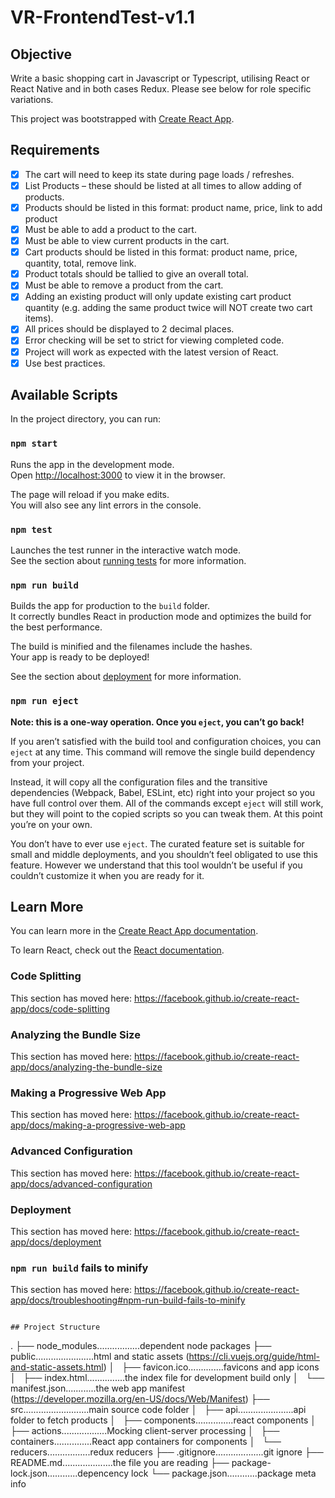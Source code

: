 # VR-FrontendTest-v1.1

## Objective

Write a basic shopping cart in Javascript or Typescript, utilising React ​or​ React Native and in both cases Redux. Please see below for role specific variations.

This project was bootstrapped with [Create React App](https://github.com/facebook/create-react-app).

## Requirements

- [x] The cart will need to keep its state during page loads / refreshes.
- [x] List Products – these should be listed at all times to allow adding of products.
- [x] Products should be listed in this format: product name, price, link to add product
- [x] Must be able to add a product to the cart.
- [x] Must be able to view current products in the cart.
- [x] Cart products should be listed in this format: product name, price, quantity, total, remove link.
- [x] Product totals should be tallied to give an overall total.
- [x] Must be able to remove a product from the cart.
- [x] Adding an existing product will only update existing cart product quantity (e.g. adding the same product twice will NOT create two cart items).
- [x] All prices should be displayed to 2 decimal places.
- [x] Error checking will be set to strict for viewing completed code.
- [x] Project will work as expected with the latest version of React.
- [x] Use best practices.

## Available Scripts

In the project directory, you can run:

### `npm start`

Runs the app in the development mode.<br>
Open [http://localhost:3000](http://localhost:3000) to view it in the browser.

The page will reload if you make edits.<br>
You will also see any lint errors in the console.

### `npm test`

Launches the test runner in the interactive watch mode.<br>
See the section about [running tests](https://facebook.github.io/create-react-app/docs/running-tests) for more information.

### `npm run build`

Builds the app for production to the `build` folder.<br>
It correctly bundles React in production mode and optimizes the build for the best performance.

The build is minified and the filenames include the hashes.<br>
Your app is ready to be deployed!

See the section about [deployment](https://facebook.github.io/create-react-app/docs/deployment) for more information.

### `npm run eject`

**Note: this is a one-way operation. Once you `eject`, you can’t go back!**

If you aren’t satisfied with the build tool and configuration choices, you can `eject` at any time. This command will remove the single build dependency from your project.

Instead, it will copy all the configuration files and the transitive dependencies (Webpack, Babel, ESLint, etc) right into your project so you have full control over them. All of the commands except `eject` will still work, but they will point to the copied scripts so you can tweak them. At this point you’re on your own.

You don’t have to ever use `eject`. The curated feature set is suitable for small and middle deployments, and you shouldn’t feel obligated to use this feature. However we understand that this tool wouldn’t be useful if you couldn’t customize it when you are ready for it.

## Learn More

You can learn more in the [Create React App documentation](https://facebook.github.io/create-react-app/docs/getting-started).

To learn React, check out the [React documentation](https://reactjs.org/).

### Code Splitting

This section has moved here: https://facebook.github.io/create-react-app/docs/code-splitting

### Analyzing the Bundle Size

This section has moved here: https://facebook.github.io/create-react-app/docs/analyzing-the-bundle-size

### Making a Progressive Web App

This section has moved here: https://facebook.github.io/create-react-app/docs/making-a-progressive-web-app

### Advanced Configuration

This section has moved here: https://facebook.github.io/create-react-app/docs/advanced-configuration

### Deployment

This section has moved here: https://facebook.github.io/create-react-app/docs/deployment

### `npm run build` fails to minify

This section has moved here: https://facebook.github.io/create-react-app/docs/troubleshooting#npm-run-build-fails-to-minify

```

## Project Structure

```
.
├── node_modules.................dependent node packages
├── public.......................html and static assets (https://cli.vuejs.org/guide/html-and-static-assets.html)
│   ├── favicon.ico..............favicons and app icons
│   ├── index.html...............the index file for development build only
│   └── manifest.json............the web app manifest (https://developer.mozilla.org/en-US/docs/Web/Manifest)
├── src..........................main source code folder
│   ├── api......................api folder to fetch products
│   ├── components...............react components
│   ├── actions..................Mocking client-server processing
│   ├── containers...............React app containers for components
│   └── reducers.................redux reducers
├── .gitignore...................git ignore
├── README.md....................the file you are reading
├── package-lock.json............depencency lock
└── package.json............package meta info
